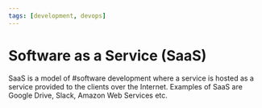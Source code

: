 ```yaml
---
tags: [development, devops]
---
```


# Software as a Service (SaaS)

SaaS is a model of #software development where a service is hosted as a service
provided to the clients over the Internet. Examples of SaaS are Google Drive,
Slack, Amazon Web Services etc.
